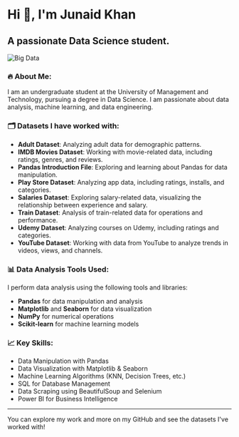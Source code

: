 # Hi 👋, I'm Junaid Khan

## A passionate Data Science student.

![Big Data](https://www.sardonyx.in/themes/images/bigdata-solution/sardonyx-bigdata-rowimg5.gif)

### 🔥 About Me:
I am an undergraduate student at the University of Management and Technology, pursuing a degree in Data Science. I am passionate about data analysis, machine learning, and data engineering. 

### 🗂️ Datasets I have worked with:

- **Adult Dataset**: Analyzing adult data for demographic patterns.
- **IMDB Movies Dataset**: Working with movie-related data, including ratings, genres, and reviews.
- **Pandas Introduction File**: Exploring and learning about Pandas for data manipulation.
- **Play Store Dataset**: Analyzing app data, including ratings, installs, and categories.
- **Salaries Dataset**: Exploring salary-related data, visualizing the relationship between experience and salary.
- **Train Dataset**: Analysis of train-related data for operations and performance.
- **Udemy Dataset**: Analyzing courses on Udemy, including ratings and categories.
- **YouTube Dataset**: Working with data from YouTube to analyze trends in videos, views, and channels.

### 📊 Data Analysis Tools Used:
I perform data analysis using the following tools and libraries:
- **Pandas** for data manipulation and analysis
- **Matplotlib** and **Seaborn** for data visualization
- **NumPy** for numerical operations
- **Scikit-learn** for machine learning models

### 📈 Key Skills:
- Data Manipulation with Pandas
- Data Visualization with Matplotlib & Seaborn
- Machine Learning Algorithms (KNN, Decision Trees, etc.)
- SQL for Database Management
- Data Scraping using BeautifulSoup and Selenium
- Power BI for Business Intelligence

---

You can explore my work and more on my GitHub and see the datasets I've worked with!
